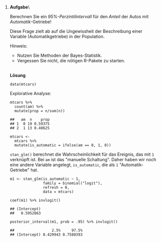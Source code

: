 1.  **Aufgabe**\

    Berechnen Sie ein *95%-Perzintilintervall* für den *Anteil* der
    Autos mit *Automatik*-Getriebe!

    Diese Frage zielt ab auf die Ungewissheit der Beschreibung einer
    Variable (Automatikgetriebe) in der Population.

    Hinweis:

    -   Nutzen Sie Methoden der Bayes-Statistik.
    -   Vergessen Sie nicht, die nötigen R-Pakete zu starten.

    \
    **Lösung**

    ``` text
    data(mtcars)
    ```

    Explorative Analyse:

    ``` text
    mtcars %>% 
      count(am) %>% 
      mutate(prop = n/sum(n))
    ```

        ##   am  n    prop
        ## 1  0 19 0.59375
        ## 2  1 13 0.40625

    ``` text
    mtcars <-
      mtcars %>% 
      mutate(is_automatic = ifelse(am == 0, 1, 0))
    ```

    `stan_glm()` berechnet die Wahrscheinlichkeit für das Ereignis, das
    mit `1` verknüpft ist. Bei `am` ist das "manuelle Schaltung". Daher
    haben wir noch eine andere Variable angelegt, `is_automatic`, die
    als `1` "Automatik-Getriebe" hat.

    ``` text
    m1 <- stan_glm(is_automatic ~ 1,
                   family = binomial("logit"),
                   refresh = 0,
                   data = mtcars)

    coef(m1) %>% invlogit()
    ```

        ## (Intercept) 
        ##   0.5952863

    ``` text
    posterior_interval(m1, prob = .95) %>% invlogit()
    ```

        ##                 2.5%     97.5%
        ## (Intercept) 0.429943 0.7580393
